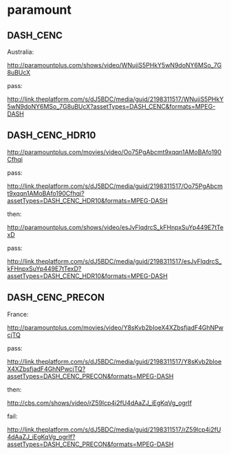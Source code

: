 # paramount

## DASH\_CENC

Australia:

<http://paramountplus.com/shows/video/WNujiS5PHkY5wN9doNY6MSo_7G8uBUcX>

pass:

<http://link.theplatform.com/s/dJ5BDC/media/guid/2198311517/WNujiS5PHkY5wN9doNY6MSo_7G8uBUcX?assetTypes=DASH_CENC&formats=MPEG-DASH>

## DASH\_CENC\_HDR10

http://paramountplus.com/movies/video/Oo75PgAbcmt9xqqn1AMoBAfo190Cfhqi

pass:

<http://link.theplatform.com/s/dJ5BDC/media/guid/2198311517/Oo75PgAbcmt9xqqn1AMoBAfo190Cfhqi?assetTypes=DASH_CENC_HDR10&formats=MPEG-DASH>

then:

<http://paramountplus.com/shows/video/esJvFlqdrcS_kFHnpxSuYp449E7tTexD>

pass:

<http://link.theplatform.com/s/dJ5BDC/media/guid/2198311517/esJvFlqdrcS_kFHnpxSuYp449E7tTexD?assetTypes=DASH_CENC_HDR10&formats=MPEG-DASH>

## DASH\_CENC\_PRECON

France:

http://paramountplus.com/movies/video/Y8sKvb2bIoeX4XZbsfjadF4GhNPwcjTQ

pass:

<http://link.theplatform.com/s/dJ5BDC/media/guid/2198311517/Y8sKvb2bIoeX4XZbsfjadF4GhNPwcjTQ?assetTypes=DASH_CENC_PRECON&formats=MPEG-DASH>

then:

<http://cbs.com/shows/video/rZ59lcp4i2fU4dAaZJ_iEgKqVg_ogrIf>

fail:

<http://link.theplatform.com/s/dJ5BDC/media/guid/2198311517/rZ59lcp4i2fU4dAaZJ_iEgKqVg_ogrIf?assetTypes=DASH_CENC_PRECON&formats=MPEG-DASH>

